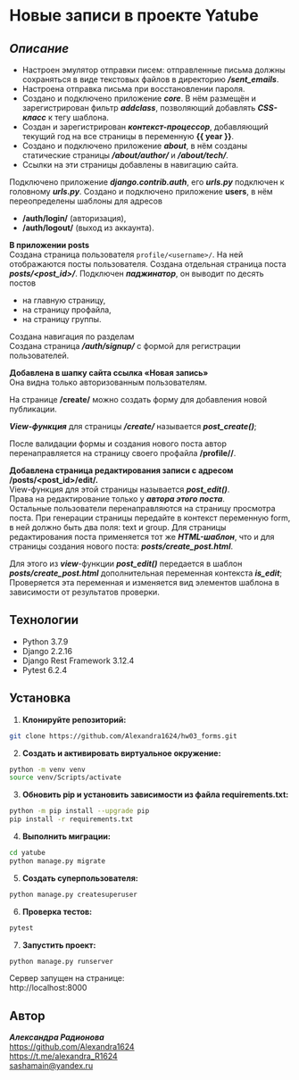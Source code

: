# Новые записи в проекте Yatube
## _Описание_
- Настроен эмулятор отправки писем: 
отправленные письма должны сохраняться в виде текстовых файлов в директорию ***/sent_emails***. 
- Настроена отправка письма при восстановлении пароля.
- Создано и подключено приложение ***core***. В нём
размещён и зарегистрирован фильтр ***addclass***, позволяющий добавлять ***CSS-класс*** к тегу шаблона.
- Cоздан и зарегистрирован ***контекст-процессор***, добавляющий текущий год на все страницы в переменную **{{ year }}**.
- Создано и подключено приложение ***about***, в нём
созданы статические страницы ***/about/author/*** и ***/about/tech/***.
- Cсылки на эти страницы добавлены в навигацию сайта.

Подключено приложение ***django.contrib.auth***, его ***urls.py*** подключен к головному ***urls.py***.
Создано и подключено приложение **users**, в нём переопределены шаблоны для адресов
- **/auth/login/** (авторизация),
- **/auth/logout/** (выход из аккаунта). 
 
**В приложении posts**  
Создана страница пользователя ```profile/<username>/```. На ней отображаются посты пользователя.
Создана отдельная страница поста ***posts/<post_id>/***.
Подключен ***паджинатор***, он выводит по десять постов
- на главную страницу,
- на страницу профайла,
- на страницу группы.   

Создана навигация по разделам     
Создана страница ***/auth/signup/*** с формой для регистрации пользователей.
 
**Добавлена в шапку сайта ссылка «Новая запись»**   
Она видна только авторизованным пользователям.
  
На странице **/create/** можно создать форму для добавления новой публикации.

***View-функция*** для страницы ***/create/*** называется ***post_create()***;

После валидации формы и создания нового поста автор перенаправляется на страницу своего профайла **/profile/<username>/**.

**Добавлена страница редактирования записи с адресом /posts/<post_id>/edit/.**    
  View-функция для этой страницы называется ***post_edit()***.    
Права на редактирование только у ***автора этого поста***.    
  Остальные пользователи перенаправляются на страницу просмотра поста.
При генерации страницы передайте в контекст переменную form, в ней должно быть два поля: text и group.
Для страницы редактирования поста применяется тот же ***HTML-шаблон***, что и для страницы создания нового поста: ***posts/create_post.html***.

Для этого из ***view***-функции ***post_edit()*** передается в шаблон ***posts/create_post.html*** дополнительная переменная контекста ***is_edit***; 
  Проверяется эта переменная и изменяется вид элементов шаблона в зависимости от результатов проверки.
  
## Технологии
- Python 3.7.9
- Django 2.2.16
- Django Rest Framework 3.12.4
- Pytest 6.2.4

## Установка
1. **Клонируйте репозиторий:**
```sh
git clone https://github.com/Alexandra1624/hw03_forms.git
```

2. **Cоздать и активировать виртуальное окружение:**
```sh
python -m venv venv
source venv/Scripts/activate
```

3. **Обновить pip и установить зависимости из файла requirements.txt:**
```sh
python -m pip install --upgrade pip
pip install -r requirements.txt
```

4. **Выполнить миграции:**
```sh
cd yatube
python manage.py migrate
```

5. **Создать суперпользователя:**
```sh
python manage.py createsuperuser
```

6. **Проверка тестов:**
```sh
pytest
```

7. **Запустить проект:**
```sh
python manage.py runserver
```
Сервер запущен на странице:     
http://localhost:8000       

 ## Автор

**_Александра Радионова_**  
https://github.com/Alexandra1624  
https://t.me/alexandra_R1624  
sashamain@yandex.ru
